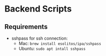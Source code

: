 # Backend Scripts
## Requirements
- sshpass for ssh connection:
  - Mac: ```brew install esolitos/ipa/sshpass```
  - Ubuntu: ```sudo apt intall sshpass```